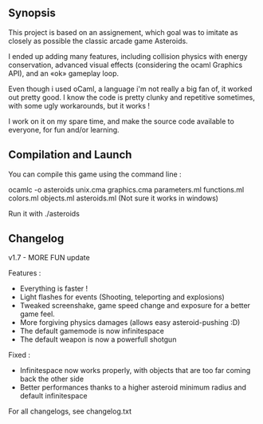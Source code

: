 ## Synopsis

This project is based on an assignement, which goal was to imitate as closely as possible the classic arcade game Asteroids.

I ended up adding many features, including collision physics with energy conservation, advanced visual effects (considering the ocaml Graphics API), and an «ok» gameplay loop.

Even though i used oCaml, a language i'm not really a big fan of, it worked out pretty good. I know the code is pretty clunky and repetitive sometimes, with some ugly workarounds, but it works !

I work on it on my spare time, and make the source code available to everyone, for fun and/or learning.

## Compilation and Launch

You can compile this game using the command line :

ocamlc -o asteroids unix.cma graphics.cma parameters.ml functions.ml colors.ml objects.ml asteroids.ml
(Not sure it works in windows)

Run it with ./asteroids

## Changelog

v1.7 - MORE FUN update

Features :
- Everything is faster !
- Light flashes for events (Shooting, teleporting and explosions)
- Tweaked screenshake, game speed change and exposure for a better game feel.
- More forgiving physics damages (allows easy asteroid-pushing :D)
- The default gamemode is now infinitespace
- The default weapon is now a powerfull shotgun

Fixed :
- Infinitespace now works properly, with objects that are too far coming back the other side
- Better performances thanks to a higher asteroid minimum radius and default infinitespace

For all changelogs, see changelog.txt

